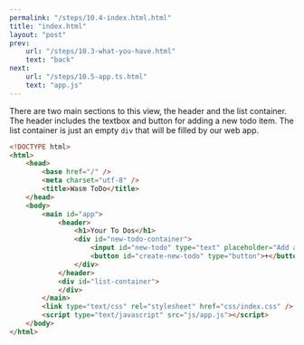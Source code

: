 ```yaml
---
permalink: "/steps/10.4-index.html.html"
title: "index.html"
layout: "post"
prev:
    url: "/steps/10.3-what-you-have.html"
    text: "back"
next: 
    url: "/steps/10.5-app.ts.html"
    text: "app.js"
---
```


<div class="explain">
There are two main sections to this view, the header and the list container. The header includes the textbox and button for adding a new todo item. The list container is just an empty <code>div</code> that will be filled by our web app.
</div>

```html
<!DOCTYPE html>
<html>
    <head>
        <base href="/" />
        <meta charset="utf-8" />
        <title>Wasm ToDo</title>
    </head>
    <body>
        <main id="app">
            <header>
                <h1>Your To Dos</h1>
                <div id="new-todo-container">
                    <input id="new-todo" type="text" placeholder="Add a new task" />
                    <button id="create-new-todo" type="button">+</button>
                </div>
            </header>
            <div id="list-container">
            </div>
        </main>
        <link type="text/css" rel="stylesheet" href="css/index.css" />
        <script type="text/javascript" src="js/app.js"></script>
    </body>
</html>
```